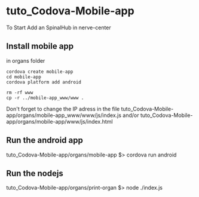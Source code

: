 # tuto_Codova-Mobile-app

To Start Add an SpinalHub in nerve-center

## Install mobile app
in organs folder

```
cordova create mobile-app
cd mobile-app
cordova platform add android

rm -rf www
cp -r ../mobile-app_www/www .
```

Don't forget to change the IP adress in the file tuto_Codova-Mobile-app/organs/mobile-app_www/www/js/index.js and/or tuto_Codova-Mobile-app/organs/mobile-app/www/js/index.html



## Run the android app

tuto_Codova-Mobile-app/organs/mobile-app $> cordova run android

## Run the nodejs

tuto_Codova-Mobile-app/organs/print-organ $>  node ./index.js
